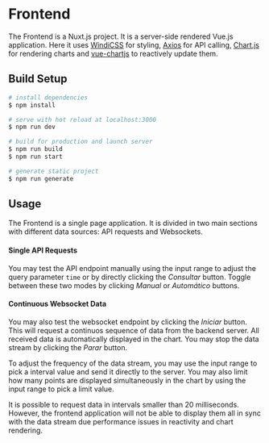 # Frontend

The Frontend is a Nuxt.js project. It is a server-side rendered Vue.js application. Here it uses [WindiCSS](https://windicss.org/) for styling, [Axios](https://axios-http.com/) for API calling, [Chart.js](https://www.chartjs.org/) for rendering charts and [vue-chartjs](https://vue-chartjs.org/) to reactively update them.

## Build Setup

```bash
# install dependencies
$ npm install

# serve with hot reload at localhost:3000
$ npm run dev

# build for production and launch server
$ npm run build
$ npm run start

# generate static project
$ npm run generate
```

## Usage

The Frontend is a single page application. It is divided in two main sections with different data sources: API requests and Websockets.

#### Single API Requests

You may test the API endpoint manually using the input range to adjust the query parameter ```time``` or by directly clicking the _Consultar_ button. Toggle between these two modes by clicking _Manual_ or _Automático_ buttons.

<!-- Screenshot -->
<!-- MISSING LINK -->
[]()

#### Continuous Websocket Data

You may also test the websocket endpoint by clicking the _Iniciar_ button. This will request a continuos sequence of data from the backend server. All received data is automatically displayed in the chart. You may stop the data stream by clicking the _Parar_ button.

To adjust the frequency of the data stream, you may use the input range to pick a interval value and send it directly to the server. You may also limit how many points are displayed simultaneously in the chart by using the input range to pick a limit value.

It is possible to request data in intervals smaller than 20 milliseconds. However, the frontend application will not be able to display them all in sync with the data stream due performance issues in reactivity and chart rendering. 

<!-- Screenshot -->
<!-- MISSING LINK -->
[]()